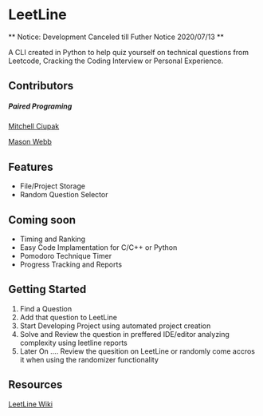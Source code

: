 # LeetLine
** Notice: Development Canceled till Futher Notice 2020/07/13 ** 

A CLI created in Python to help quiz yourself on technical questions from Leetcode, Cracking the Coding Interview or Personal Experience.

## Contributors
##### Paired Programing
[Mitchell Ciupak](https://github.com/mitchellciupak)

[Mason Webb](https://github.com/masonwebb33)

## Features
* File/Project Storage
* Random Question Selector
## Coming soon
* Timing and Ranking
* Easy Code Implamentation for C/C++ or Python
* Pomodoro Technique Timer
* Progress Tracking and Reports

## Getting Started
1. Find a Question
2. Add that question to LeetLine
3. Start Developing Project using automated project creation
4. Solve and Review the question in preffered IDE/editor analyzing complexity using leetline reports
5. Later On .... Review the quesition on LeetLine or randomly come accros it when using the randomizer functionality

## Resources
[LeetLine Wiki](https://github.com/mitchellciupak/LeetLine/wiki)
